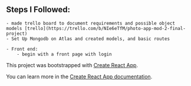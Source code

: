 ## Steps I Followed:
	- made trello board to document requirements and possible object models [trello](https://trello.com/b/NIe6eTfM/photo-app-mod-2-final-project)
	- Set Up Mongodb on Atlas and created models, and basic routes

	- Front end:
		- begin with a front page with login


This project was bootstrapped with [Create React App](https://github.com/facebook/create-react-app).

You can learn more in the [Create React App documentation](https://facebook.github.io/create-react-app/docs/getting-started).